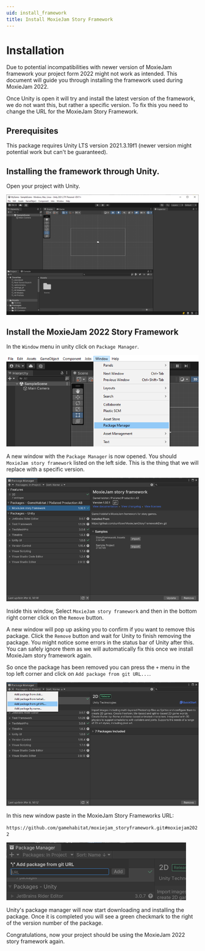 ```yaml
---
uid: install_framework
title: Install MoxieJam Story Framework
---
```

# Installation

Due to potential incompatibilities with newer version of MoxieJam framework your project form 2022 might not work as intended. This document will guide you through installing the framework used during MoxieJam 2022.

Once Unity is open it will try and install the latest version of the framework, we do not want this, but rather a specific version. To fix this you need to change the URL for the MoxieJam Story Framework.

## Prerequisites

This package requires Unity LTS version 2021.3.19f1 (newer version might potential work but can't be guaranteed).

## Installing the framework through Unity.

Open your project with Unity.

![Unity window is open](../resources/images/install/Unity1.png)

## Install the MoxieJam 2022 Story Framework

In the `Window` menu in unity click on `Package Manager`.

![In the `Window` menu in unity click on `Package Manager`.](../resources/images/install/UnityAddPackage1.png)

A new window with the `Package Manager` is now opened. You should `MoxieJam story framework` listed on the left side. This is the thing that we will replace with a specific version.

![Unity window is open](../resources/images/install/UnityAddPackage4.png)

Inside this window, Select `MoxieJam story framework` and then in the bottom right corner click on the `Remove` button.

A new window will pop up asking you to confirm if you want to remove this package. Click the `Remove` button and wait for Unity to finish removing the package. You might notice some errors in the status bar of Unity after this. You can safely ignore them as we will automatically fix this once we install MoxieJam story framework again.

So once the package has been removed you can press the `+` menu in the top left corner and click on `Add package from git URL...`.

![Press the `+` menu in the top left corner and click on `Add package from git URL...`](../resources/images/install/UnityAddPackage2.png)

In this new window paste in the MoxieJam Story Frameworks URL:

`https://github.com/gamehabitat/moxiejam_storyframework.git#moxiejam2022`

![Unity window is open](../resources/images/install/UnityAddPackage3.png)

Unity's package manager will now start downloading and installing the package. Once it is completed you will see a green checkmark to the right of the version number of the package.

Congratulations, now your project should be using the MoxieJam 2022 story framework again.

